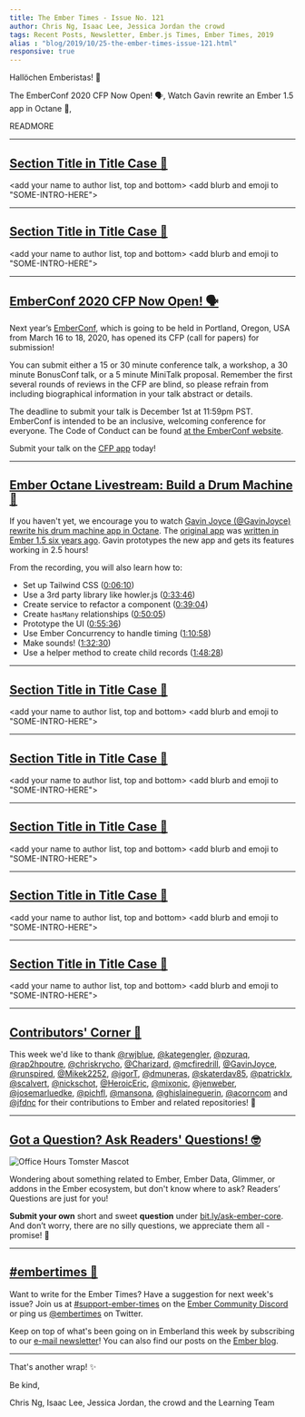```yaml
---
title: The Ember Times - Issue No. 121
author: Chris Ng, Isaac Lee, Jessica Jordan the crowd
tags: Recent Posts, Newsletter, Ember.js Times, Ember Times, 2019
alias : "blog/2019/10/25-the-ember-times-issue-121.html"
responsive: true
---
```


Hallöchen Emberistas! 🐹

<SOME-INTRO-HERE-TO-KEEP-THEM-SUBSCRIBERS-READING>
The EmberConf 2020 CFP Now Open! 🗣️,
Watch Gavin rewrite an Ember 1.5 app in Octane 🥁,

READMORE

---

## [Section Title in Title Case 🐹](#section-url)

<change section title emoji>
<consider adding some bold to your paragraph>

<add your name to author list, top and bottom>
<add blurb and emoji to "SOME-INTRO-HERE">

---

## [Section Title in Title Case 🐹](#section-url)

<change section title emoji>
<consider adding some bold to your paragraph>

<add your name to author list, top and bottom>
<add blurb and emoji to "SOME-INTRO-HERE">

---

## [EmberConf 2020 CFP Now Open! 🗣️](https://cfp.emberconf.com/events/emberconf-2020/)

Next year’s [EmberConf](https://emberconf.com), which is going to be held in Portland, Oregon, USA from March 16 to 18, 2020, has opened its CFP (call for papers) for submission!

You can submit either a 15 or 30 minute conference talk, a workshop, a 30 minute BonusConf talk, or a 5 minute MiniTalk proposal. Remember the first several rounds of reviews in the CFP are blind, so please refrain from including biographical information in your talk abstract or details.

The deadline to submit your talk is December 1st at 11:59pm PST. EmberConf is intended to be an inclusive, welcoming conference for everyone. The Code of Conduct can be found [at the EmberConf website](https://emberconf.com/about.html#code-of-conduct).

Submit your talk on the [CFP app](https://cfp.emberconf.com/events/emberconf-2020/) today!

---

## [Ember Octane Livestream: Build a Drum Machine 🥁](https://www.youtube.com/watch?v=5znpEiwHpL4)

If you haven't yet, we encourage you to watch [Gavin Joyce (@GavinJoyce)](https://github.com/GavinJoyce) [rewrite his drum machine app in Octane](https://www.youtube.com/watch?v=5znpEiwHpL4). The [original app](http://emberbeats.gavinjoyce.com) was [written in Ember 1.5 six years ago](https://github.com/GavinJoyce/ember-beats/tree/ember-1.5). Gavin prototypes the new app and gets its features working in 2.5 hours!

From the recording, you will also learn how to:

- Set up Tailwind CSS ([0:06:10](https://youtu.be/5znpEiwHpL4?t=370))
- Use a 3rd party library like howler.js ([0:33:46](https://youtu.be/5znpEiwHpL4?t=2026))
- Create service to refactor a component ([0:39:04](https://youtu.be/5znpEiwHpL4?t=2344))
- Create `hasMany` relationships ([0:50:05](https://youtu.be/5znpEiwHpL4?t=3005))
- Prototype the UI ([0:55:36](https://youtu.be/5znpEiwHpL4?t=3336))
- Use Ember Concurrency to handle timing ([1:10:58](https://youtu.be/5znpEiwHpL4?t=4258))
- Make sounds! ([1:32:30](https://youtu.be/5znpEiwHpL4?t=5550))
- Use a helper method to create child records ([1:48:28](https://youtu.be/5znpEiwHpL4?t=6508))

---

## [Section Title in Title Case 🐹](#section-url)

<change section title emoji>
<consider adding some bold to your paragraph>

<add your name to author list, top and bottom>
<add blurb and emoji to "SOME-INTRO-HERE">

---

## [Section Title in Title Case 🐹](#section-url)

<change section title emoji>
<consider adding some bold to your paragraph>

<add your name to author list, top and bottom>
<add blurb and emoji to "SOME-INTRO-HERE">

---

## [Section Title in Title Case 🐹](#section-url)

<change section title emoji>
<consider adding some bold to your paragraph>

<add your name to author list, top and bottom>
<add blurb and emoji to "SOME-INTRO-HERE">

---

## [Section Title in Title Case 🐹](#section-url)

<change section title emoji>
<consider adding some bold to your paragraph>

<add your name to author list, top and bottom>
<add blurb and emoji to "SOME-INTRO-HERE">

---

## [Section Title in Title Case 🐹](#section-url)

<change section title emoji>
<consider adding some bold to your paragraph>

<add your name to author list, top and bottom>
<add blurb and emoji to "SOME-INTRO-HERE">

---

## [Contributors' Corner 👏](https://guides.emberjs.com/release/contributing/repositories/)

<p>This week we'd like to thank <a href="https://github.com/rwjblue" target="gh-user">@rwjblue</a>, <a href="https://github.com/kategengler" target="gh-user">@kategengler</a>, <a href="https://github.com/pzuraq" target="gh-user">@pzuraq</a>, <a href="https://github.com/rap2hpoutre" target="gh-user">@rap2hpoutre</a>, <a href="https://github.com/chriskrycho" target="gh-user">@chriskrycho</a>, <a href="https://github.com/Charizard" target="gh-user">@Charizard</a>, <a href="https://github.com/mcfiredrill" target="gh-user">@mcfiredrill</a>, <a href="https://github.com/GavinJoyce" target="gh-user">@GavinJoyce</a>, <a href="https://github.com/runspired" target="gh-user">@runspired</a>, <a href="https://github.com/Mikek2252" target="gh-user">@Mikek2252</a>, <a href="https://github.com/igorT" target="gh-user">@igorT</a>, <a href="https://github.com/dmuneras" target="gh-user">@dmuneras</a>, <a href="https://github.com/skaterdav85" target="gh-user">@skaterdav85</a>, <a href="https://github.com/patricklx" target="gh-user">@patricklx</a>, <a href="https://github.com/scalvert" target="gh-user">@scalvert</a>, <a href="https://github.com/nickschot" target="gh-user">@nickschot</a>, <a href="https://github.com/HeroicEric" target="gh-user">@HeroicEric</a>, <a href="https://github.com/mixonic" target="gh-user">@mixonic</a>, <a href="https://github.com/jenweber" target="gh-user">@jenweber</a>, <a href="https://github.com/josemarluedke" target="gh-user">@josemarluedke</a>, <a href="https://github.com/pichfl" target="gh-user">@pichfl</a>, <a href="https://github.com/mansona" target="gh-user">@mansona</a>, <a href="https://github.com/ghislaineguerin" target="gh-user">@ghislaineguerin</a>, <a href="https://github.com/acorncom" target="gh-user">@acorncom</a> and <a href="https://github.com/jfdnc" target="gh-user">@jfdnc</a>  for their contributions to Ember and related repositories! 💖</p>

---

## [Got a Question? Ask Readers' Questions! 🤓](https://docs.google.com/forms/d/e/1FAIpQLScqu7Lw_9cIkRtAiXKitgkAo4xX_pV1pdCfMJgIr6Py1V-9Og/viewform)

<div class="blog-row">
  <img class="float-right small transparent padded" alt="Office Hours Tomster Mascot" title="Readers' Questions" src="/images/tomsters/officehours.png" />

  <p>Wondering about something related to Ember, Ember Data, Glimmer, or addons in the Ember ecosystem, but don't know where to ask? Readers’ Questions are just for you!</p>

  <p><strong>Submit your own</strong> short and sweet <strong>question</strong> under <a href="https://bit.ly/ask-ember-core" target="rq">bit.ly/ask-ember-core</a>. And don’t worry, there are no silly questions, we appreciate them all - promise! 🤞</p>
</div>

---

## [#embertimes 📰](https://blog.emberjs.com/tags/newsletter.html)

Want to write for the Ember Times? Have a suggestion for next week's issue? Join us at [#support-ember-times](https://discordapp.com/channels/480462759797063690/485450546887786506) on the [Ember Community Discord](https://discordapp.com/invite/zT3asNS) or ping us [@embertimes](https://twitter.com/embertimes) on Twitter.

Keep on top of what's been going on in Emberland this week by subscribing to our [e-mail newsletter](https://the-emberjs-times.ongoodbits.com/)! You can also find our posts on the [Ember blog](https://emberjs.com/blog/tags/newsletter.html).

---

That's another wrap! ✨

Be kind,

Chris Ng, Isaac Lee, Jessica Jordan, the crowd and the Learning Team
